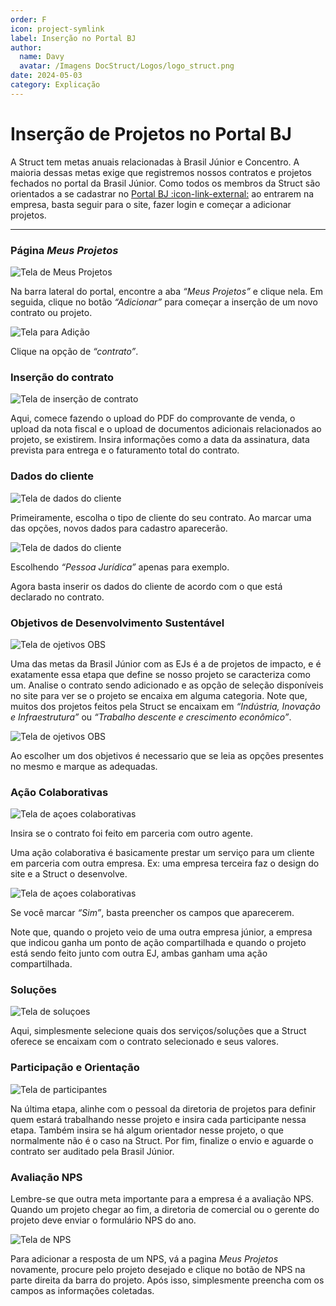 ```yaml
---
order: F
icon: project-symlink
label: Inserção no Portal BJ
author:
  name: Davy
  avatar: /Imagens DocStruct/Logos/logo_struct.png
date: 2024-05-03
category: Explicação
---
```


# Inserção de Projetos no Portal BJ

A Struct tem metas anuais relacionadas à Brasil Júnior e Concentro. A maioria dessas metas exige que registremos nossos contratos e projetos fechados no portal da Brasil Júnior. Como todos os membros da Struct são orientados a se cadastrar no [Portal BJ :icon-link-external:](https://brasiljunior.org.br/) ao entrarem na empresa, basta seguir para o site, fazer login e começar a adicionar projetos.

---

### Página _Meus Projetos_

![Tela de Meus Projetos](/organizacao-interna/assets/comercial/BJ-meusProjetos.png)

Na barra lateral do portal, encontre a aba _“Meus Projetos”_ e clique nela. Em seguida, clique no botão _“Adicionar”_ para começar a inserção de um novo contrato ou projeto.

![Tela para Adição](/organizacao-interna/assets/comercial/BJ-adicionar.png)

Clique na opção de _“contrato”_.

### Inserção do contrato

![Tela de inserção de contrato](/organizacao-interna/assets/comercial/BJ-contrato.png)

Aqui, comece fazendo o upload do PDF do comprovante de venda, o upload da nota fiscal e o upload de documentos adicionais relacionados ao projeto, se existirem. Insira informações como a data da assinatura, data prevista para entrega e o faturamento total do contrato.

### Dados do cliente

![Tela de dados do cliente](/organizacao-interna/assets/comercial/BJ-cliente.png)

Primeiramente, escolha o tipo de cliente do seu contrato. Ao marcar uma das opções, novos dados para cadastro aparecerão.

![Tela de dados do cliente](/organizacao-interna/assets/comercial/BJ-cliente2.png)

Escolhendo _“Pessoa Jurídica”_ apenas para exemplo.

Agora basta inserir os dados do cliente de acordo com o que está declarado no contrato.

### Objetivos de Desenvolvimento Sustentável

![Tela de ojetivos OBS](/organizacao-interna/assets/comercial/BJ-objetivosODS.png)

Uma das metas da Brasil Júnior com as EJs é a de projetos de impacto, e é exatamente essa etapa que define se nosso projeto se caracteriza como um.
Analise o contrato sendo adicionado e as opção de seleção disponíveis no site para ver se o projeto se encaixa em alguma categoria. Note que, muitos dos projetos feitos pela Struct se encaixam em _“Indústria, Inovação e Infraestrutura”_ ou _“Trabalho descente e crescimento econômico”_.

![Tela de ojetivos OBS](/organizacao-interna/assets/comercial/BJ-objetivosODS2.png)

Ao escolher um dos objetivos é necessario que se leia as opções presentes no mesmo e marque as adequadas.

### Ação Colaborativas

![Tela de açoes colaborativas](/organizacao-interna/assets/comercial/BJ-acoesColaborativas.png)

Insira se o contrato foi feito em parceria com outro agente.

Uma ação colaborativa é basicamente prestar um serviço para um cliente em parceria com outra empresa. Ex: uma empresa terceira faz o design do site e a Struct o desenvolve.

![Tela de açoes colaborativas](/organizacao-interna/assets/comercial/BJ-acoesColaborativas.png)

Se você marcar _“Sim”_, basta preencher os campos que aparecerem.

Note que, quando o projeto veio de uma outra empresa júnior, a empresa que indicou ganha um ponto de ação compartilhada e quando o projeto está sendo feito junto com outra EJ, ambas ganham uma ação compartilhada.

### Soluções

![Tela de soluçoes](/organizacao-interna/assets/comercial/BJ-solucoes.png)

Aqui, simplesmente selecione quais dos serviços/soluções que a Struct oferece se encaixam com o contrato selecionado e seus valores.

### Participação e Orientação

![Tela de participantes](/organizacao-interna/assets/comercial/BJ-participacao.png)

Na última etapa, alinhe com o pessoal da diretoria de projetos para definir quem estará trabalhando nesse projeto e insira cada participante nessa etapa. Também insira se há algum orientador nesse projeto, o que normalmente não é o caso na Struct.
Por fim, finalize o envio e aguarde o contrato ser auditado pela Brasil Júnior.

### Avaliação NPS

Lembre-se que outra meta importante para a empresa é a avaliação NPS. Quando um projeto chegar ao fim, a diretoria de comercial ou o gerente do projeto deve enviar o formulário NPS do ano.

![Tela de NPS](/organizacao-interna/assets/comercial/BJ-NPS.jpg)

Para adicionar a resposta de um NPS, vá a pagina _Meus Projetos_ novamente, procure pelo projeto desejado e clique no botão de NPS na parte direita da barra do projeto. Após isso, simplesmente preencha com os campos as informações coletadas.
